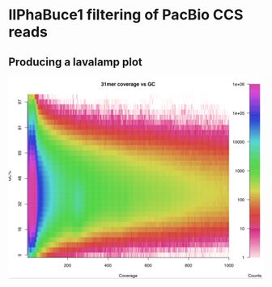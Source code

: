 # IlPhaBuce1 filtering of PacBio CCS reads
## Producing a lavalamp plot
![Screenshot](lavalamp.png)
